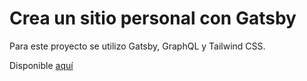 # Crea un sitio personal con Gatsby

Para este proyecto se utilizo Gatsby, GraphQL y Tailwind CSS.

Disponible [aquí](https://codigofacilito.com/cursos/sitio-persional-gatsby)